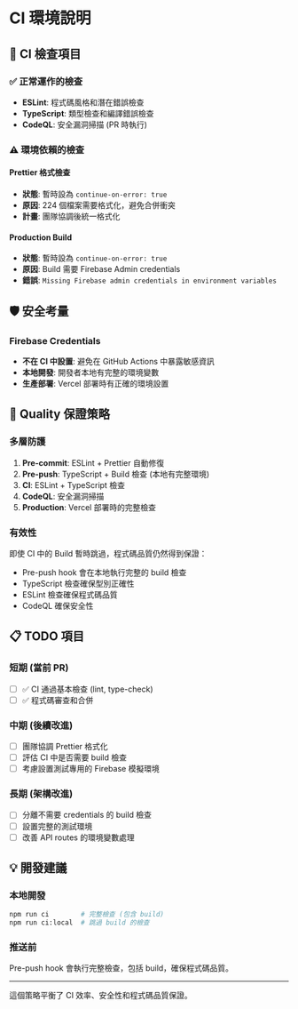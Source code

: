 # CI 環境說明

## 🔧 CI 檢查項目

### ✅ 正常運作的檢查
- **ESLint**: 程式碼風格和潛在錯誤檢查
- **TypeScript**: 類型檢查和編譯錯誤檢查
- **CodeQL**: 安全漏洞掃描 (PR 時執行)

### ⚠️ 環境依賴的檢查

#### **Prettier 格式檢查**
- **狀態**: 暫時設為 `continue-on-error: true`
- **原因**: 224 個檔案需要格式化，避免合併衝突
- **計畫**: 團隊協調後統一格式化

#### **Production Build**
- **狀態**: 暫時設為 `continue-on-error: true`
- **原因**: Build 需要 Firebase Admin credentials
- **錯誤**: `Missing Firebase admin credentials in environment variables`

## 🛡️ 安全考量

### Firebase Credentials
- **不在 CI 中設置**: 避免在 GitHub Actions 中暴露敏感資訊
- **本地開發**: 開發者本地有完整的環境變數
- **生產部署**: Vercel 部署時有正確的環境設置

## 🚀 Quality 保證策略

### 多層防護
1. **Pre-commit**: ESLint + Prettier 自動修復
2. **Pre-push**: TypeScript + Build 檢查 (本地有完整環境)
3. **CI**: ESLint + TypeScript 檢查
4. **CodeQL**: 安全漏洞掃描
5. **Production**: Vercel 部署時的完整檢查

### 有效性
即使 CI 中的 Build 暫時跳過，程式碼品質仍然得到保證：
- Pre-push hook 會在本地執行完整的 build 檢查
- TypeScript 檢查確保型別正確性
- ESLint 檢查確保程式碼品質
- CodeQL 確保安全性

## 📋 TODO 項目

### 短期 (當前 PR)
- [ ] ✅ CI 通過基本檢查 (lint, type-check)
- [ ] ✅ 程式碼審查和合併

### 中期 (後續改進)
- [ ] 團隊協調 Prettier 格式化
- [ ] 評估 CI 中是否需要 build 檢查
- [ ] 考慮設置測試專用的 Firebase 模擬環境

### 長期 (架構改進)  
- [ ] 分離不需要 credentials 的 build 檢查
- [ ] 設置完整的測試環境
- [ ] 改善 API routes 的環境變數處理

## 💡 開發建議

### 本地開發
```bash
npm run ci        # 完整檢查 (包含 build)
npm run ci:local  # 跳過 build 的檢查
```

### 推送前
Pre-push hook 會執行完整檢查，包括 build，確保程式碼品質。

---

這個策略平衡了 CI 效率、安全性和程式碼品質保證。